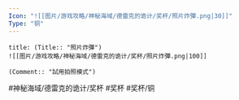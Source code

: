 ```yaml
---
Icon: "![[图片/游戏攻略/神秘海域/德雷克的诡计/奖杯/照片炸彈.png|30]]"
Type: "铜"
---
```

```ad-common-bronze-trophy
title: (Title:: "照片炸彈")
![[图片/游戏攻略/神秘海域/德雷克的诡计/奖杯/照片炸彈.png|100]]

(Comment:: "試用拍照模式")
```

#神秘海域/德雷克的诡计/奖杯 #奖杯 #奖杯/铜
